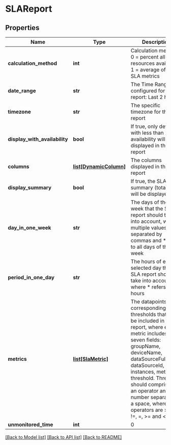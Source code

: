# SLAReport

## Properties
Name | Type | Description | Notes
------------ | ------------- | ------------- | -------------
**calculation_method** | **int** | Calculation method: 0 &#x3D; percent all resources available, 1 &#x3D; average of all SLA metrics | [optional] 
**date_range** | **str** | The Time Range configured for the report: Last 2 hours | Last 24 hours | Last calendar day | Last 7 days | Last 14 days | Last 30 days | Last calendar month | Last 365 days | Any custom date range in this format: YYYY-MM-dd hh:mm TO YYYY-MM-dd hh:mm | [optional] 
**timezone** | **str** | The specific timezone for the report | [optional] 
**display_with_availability** | **bool** | If true, only devices with less than 100% availability will be displayed in the report | [optional] 
**columns** | [**list[DynamicColumn]**](DynamicColumn.md) | The columns displayed in the report | [optional] 
**display_summary** | **bool** | If true, the SLA summary (total %) will be displayed | [optional] 
**day_in_one_week** | **str** | The days of the week that the SLA report should take into account, where multiple values are separated by commas and * refers to all days of the week | [optional] 
**period_in_one_day** | **str** | The hours of each selected day that the SLA report should take into account, where * refers to all hours | [optional] 
**metrics** | [**list[SlaMetric]**](SlaMetric.md) | The datapoints and corresponding SLA thresholds that will be included in the report, where each metric includes seven fields: groupName, deviceName, dataSourceFullName, dataSourceId, instances, metric and threshold. Threshold should comprise of an operator and a number separated by a space, where valid operators are &gt;, &lt;, !&#x3D;, &#x3D;, &gt;&#x3D; and &lt;&#x3D; | 
**unmonitored_time** | **int** | 0|1|2 - How the time we have no data for the device should be counted, where 1 &#x3D; ignore no data (subtract from total time), 2 &#x3D; count as violation (subtract from uptime), 3 &#x3D; count as available (add to uptime) | [optional] 

[[Back to Model list]](../README.md#documentation-for-models) [[Back to API list]](../README.md#documentation-for-api-endpoints) [[Back to README]](../README.md)


